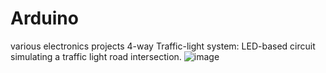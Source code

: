 # Arduino
various electronics projects
4-way Traffic-light system: LED-based circuit simulating a traffic light road intersection.
![image](https://github.com/a-faria/Arduino/assets/122120022/2b7e265a-2c4c-4af1-87db-c8adb102f275)
